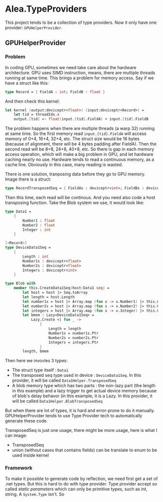 Alea.TypeProviders
==================

This project tends to be a collection of type providers. Now it only have one provider:
`GPUHelperProvider`.

GPUHelperProvider
-----------------

### Problem

In coding GPU, sometimes we need take care about the hardware architecture. GPU uses SIMD
instruction, means, there are multiple threads running at same time. This brings a problem
for memory access. Say if we have a struct like this:

```fsharp
type Record = { FieldA : int; FieldB : float }
```

And then check this kernel:
~~~fsharp
let kernel (output:deviceptr<float>) (input:deviceptr<Record>) =
    let tid = threadIdx.x
    output.[tid] <- float(input.[tid].FieldA) + input.[tid].FieldB
~~~

The problem happens when there are multiple threads (a warp 32) running at same time. So the
first memory read `input.[tid].FieldA` will access memory of 0+4, 16+4, 32+4, etc. The struct
size would be 16 bytes (because of alignment, there will be 4 bytes padding after FieldA). Then
the second read will be 8+8, 24+8, 40+8, etc. So there is gap in each memory access operation,
which will make a big problem in GPU, and let hardware caching nearly no use. Hardware tends to
read a continuous memory, as a cache line. Obviously in this case, many reading is wasted.

There is one solution, tranposing data before they go to GPU memory. Image there is a struct:

```fsharp
type RecordTransposedSeq = { FieldAs : deviceptr<int>; FieldBs : deviceptr<float> }
```

Then this time, each read will be continous. And you need also code a host transposing function.
Take the Blob system we use, it would look like:

```fsharp
type Data1 =
    {
        Number1 : float
        Number2 : float
        Integer : int
    }

[<Record>]
type DeviceData1Seq =
    {
        Length : int
        Number1s : deviceptr<float>
        Number2s : deviceptr<float>
        Integers : deviceptr<int>
    }

type Blob with
    member this.CreateData1Seq(host:Data1 seq) =
        let host = host |> Seq.toArray
        let length = host.Length
        let number1s = host |> Array.map (fun x -> x.Number1) |> this.CreateArray
        let number2s = host |> Array.map (fun x -> x.Number2) |> this.CreateArray
        let integers = host |> Array.map (fun x -> x.Integer) |> this.CreateArray
        let bmem : Lazy<DeviceData1Seq> =
            Lazy.Create <| fun _ ->
                {
                    Length = length
                    Number1s = number1s.Ptr
                    Number2s = number2s.Ptr
                    Integers = integers.Ptr
                }
        length, bmem
```

Then here we invovles 3 types:

- The struct type itself : `Data1`
- The transposed seq type used in device : `DeviceData1Seq`. In this provider, it will be called
  `Data1Helper.TransposedSeq`
- A blob memory type which has two parts : the non-lazy part (the length in this example) and
  a lazy trigger to get actual device memory because of blob's delay behavor (in this example, it
  is a Lazy<DeviceData1Seq>. In this provider, it will be called `Data1Helper.BlobTransposedSeq`
  
But when there are lot of types, it is hard and error-prone to do it manually. GPUHelperProvider 
tends to use Type Provider tech to automatically generate these code.

TransposedSeq is just one usage, there might be more usage, here is what I can image:

- TransposedSeq
- union (without cases that contains fields) can be translate to enum to be used inside kernel


### Framework

To make it possible to generate code by reflection, we need first get a set of .net types. But this
is hard to do with type provider. Type provider accept so called _static parameters_ which can only
be primitive types, such as int, string. A `System.Type` isn't. So






